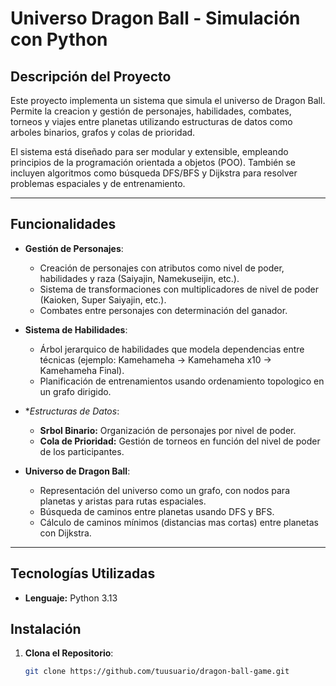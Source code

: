 # Universo Dragon Ball - Simulación con Python

## Descripción del Proyecto

Este proyecto implementa un sistema que simula el universo de Dragon Ball. Permite la creacion y gestión de personajes, habilidades, combates, torneos y viajes entre planetas utilizando estructuras de datos como arboles binarios, grafos y colas de prioridad.

El sistema está diseñado para ser modular y extensible, empleando principios de la programación orientada a objetos (POO). También se incluyen algoritmos como búsqueda DFS/BFS y Dijkstra para resolver problemas espaciales y de entrenamiento.

---

## Funcionalidades

- **Gestión de Personajes**:
  - Creación de personajes con atributos como nivel de poder, habilidades y raza (Saiyajin, Namekuseijin, etc.).
  - Sistema de transformaciones con multiplicadores de nivel de poder (Kaioken, Super Saiyajin, etc.).
  - Combates entre personajes con determinación del ganador.

- **Sistema de Habilidades**:
  - Árbol jerarquico de habilidades que modela dependencias entre técnicas (ejemplo: Kamehameha -> Kamehameha x10 -> Kamehameha Final).
  - Planificación de entrenamientos usando ordenamiento topologico en un grafo dirigido.

- **Estructuras de Datos*:
  - **Srbol Binario:** Organización de personajes por nivel de poder.
  - **Cola de Prioridad:** Gestión de torneos en función del nivel de poder de los participantes.

- **Universo de Dragon Ball**:
  - Representación del universo como un grafo, con nodos para planetas y aristas para rutas espaciales.
  - Búsqueda de caminos entre planetas usando DFS y BFS.
  - Cálculo de caminos mínimos (distancias mas cortas) entre planetas con Dijkstra.

---

## Tecnologías Utilizadas

- **Lenguaje:** Python 3.13

## Instalación

1. **Clona el Repositorio**:
   ```bash
   git clone https://github.com/tuusuario/dragon-ball-game.git
